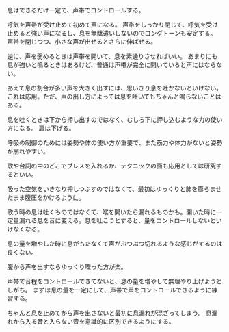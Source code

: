 息はできるだけ一定で、声帯でコントロールする。

呼気を声帯が受け止めて初めて声になる。
声帯をしっかり閉じて、呼気を受け止めると強い声になるし、息を無駄遣いしないのでロングトーンも安定する。
声帯を閉じつつ、小さな声が出せるとさらに伸ばせる。

逆に、声を弱めるときは声帯を開いて、息を素通りさせればいい。
あまりにも息が強いと鳴るときはあるけど、普通は声帯が完全に開いていると声にはならない。

あえて息の割合が多い声を大きく出すには、思いきり息を吐かないといけない。
これは応用。ただ、声の出し方によっては息を吐いてもちゃんと鳴らないことはある。

息を吐くときは下から押し出すのではなく、むしろ下に押し込むような力の使い方になる。
肩は下げる。

呼吸の制御のためには姿勢や体の使い方が重要で、また筋力や体力がないと姿勢が崩れやすい。

歌や台詞の中のどこでブレスを入れるか、テクニックの面も応用としては研究するといい。

吸った空気をいきなり押しつぶすのではなくて、最初はゆっくりと肺を膨らませたまま腹圧をかけるように。

歌う時の息は吐くものではなくて、喉を開いたら漏れるものかも。開いた時に一定量漏れる息を音に変える。息を吐こうとすると、量をコントロールしないといけなくなる。

息の量を増やした時に息がもたなくて声がぷつぷつ切れるような感じがするのは良くない。

腹から声を出すならゆっくり喋った方が楽。

声帯で音程をコントロールできてないと、息の量を増やして無理やり上げようとしがち。
まずは息の量を一定にして、声帯で声をコントロールできるように練習する。

ちゃんと息を止めてから声を出さないと最初に息漏れが混ざってしまう。
息漏れから入る音と入らない音を意識的に区別できるようにする。
